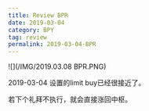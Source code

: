 ```yaml
---
title: Review BPR
date: 2019-03-04
category: BPY
tag: review
permalink: 2019-03-04-BPR
---
```


![](/IMG/2019.03.08 BPR.PNG)

2019-03-04 设置的limit buy已经很接近了。

若下个礼拜不执行，就会直接涨回中枢。
